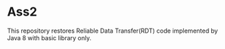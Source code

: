 # Ass2
This repository restores Reliable Data Transfer(RDT) code implemented by Java 8 with basic library only. 

